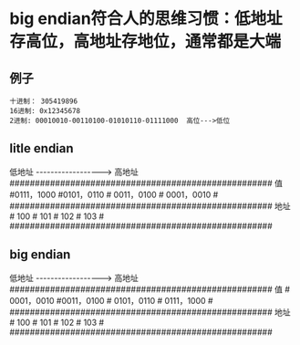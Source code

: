 # big endian符合人的思维习惯：低地址存高位，高地址存地位，通常都是大端
## 例子
```
十进制： 305419896
16进制: 0x12345678
2进制: 00010010-00110100-01010110-01111000  高位--->低位
```
## litle endian
<html>
       低地址 ------------------> 高地址
       #################################################### 
值    #0111，1000 #0101，0110 # 0011，0100  #  0001，0010  #
       ####################################################
地址 #      100        #     101        #          102       #      103          # 
       ####################################################
</html>

## big endian
<html>
       低地址 ------------------> 高地址
       #################################################### 
 值   # 0001，0010  #0011，0100 # 0101，0110  #  0111，1000  #
       ####################################################
地址 #       100         #     101         #        102        #        103         # 
       ####################################################
</html>